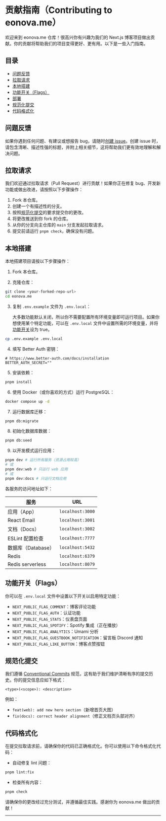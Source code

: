 # 贡献指南（Contributing to eonova.me）

欢迎来到 eonova.me 仓库！很高兴你有兴趣为我们的 Next.js 博客项目做出贡献。你的贡献将帮助我们的项目变得更好、更有用。以下是一些入门指南。

## 目录

- [问题反馈](#issues)
- [拉取请求](#pull-requests)
- [本地搭建](#setup)
- [功能开关（Flags）](#flags)
- [部署](#deployment)
- [规范化提交](#conventional-commits)
- [代码格式化](#code-formatting)

## 问题反馈

如果你遇到任何问题、有建议或想报告 bug，请随时[创建 issue](https://github.com/eonova/eonova.me/issues)。创建 issue 时，请包含清晰、描述性强的标题，并附上相关细节，这将帮助我们更有效地理解和解决问题。

## 拉取请求

我们欢迎通过拉取请求（Pull Request）进行贡献！如果你正在修复 bug、开发新功能或做出改进，请按照以下步骤操作：

1. Fork 本仓库。
2. 创建一个有描述性的分支。
3. 按照[规范化提交](#conventional-commits)的要求提交你的更改。
4. 将更改推送到你 fork 的仓库。
5. 从你的分支向主仓库的 `main` 分支发起拉取请求。
6. 提交前请运行 `pnpm check`，确保没有问题。

## 本地搭建

本地搭建项目请按以下步骤操作：

1. Fork 本仓库。

2. 克隆仓库：

```bash
git clone <your-forked-repo-url>
cd eonova.me
```

3. 复制 `.env.example` 文件为 `.env.local`：

   大多数功能默认关闭，所以你不需要配置所有环境变量即可运行项目。如果你想使用某个特定功能，可以在 `.env.local` 文件中设置所需的环境变量，并将[功能开关](#flags)设为 true。

```bash
cp .env.example .env.local
```

4. 填写 Better Auth 密钥：

```properties
# https://www.better-auth.com/docs/installation
BETTER_AUTH_SECRET=""
```

5. 安装依赖：

```bash
pnpm install
```

6. 使用 Docker（或你喜欢的方式）运行 PostgreSQL：

```bash
docker compose up -d
```

7. 运行数据库迁移：

```bash
pnpm db:migrate
```

8. 初始化数据库数据：

```bash
pnpm db:seed
```

9. 以开发模式运行应用：

```bash
pnpm dev # 运行所有服务（资源占用较高）
# 或
pnpm dev:web # 只运行 web 应用
# 或
pnpm dev:docs # 只运行文档应用
```

各服务的访问地址如下：

| 服务                     | URL                |
| ------------------------ | ------------------ |
| 应用（App）              | `localhost:3000`   |
| React Email              | `localhost:3001`   |
| 文档（Docs）             | `localhost:3002`   |
| ESLint 配置检查           | `localhost:7777`   |
| 数据库（Database）        | `localhost:5432`   |
| Redis                    | `localhost:6379`   |
| Redis serverless         | `localhost:8079`   |

## 功能开关（Flags）

你可以在 `.env.local` 文件中设置以下开关以启用特定功能：

- `NEXT_PUBLIC_FLAG_COMMENT`：博客评论功能
- `NEXT_PUBLIC_FLAG_AUTH`：认证功能
- `NEXT_PUBLIC_FLAG_STATS`：仪表盘页面
- `NEXT_PUBLIC_FLAG_SPOTIFY`：Spotify 集成（正在播放）
- `NEXT_PUBLIC_FLAG_ANALYTICS`：Umami 分析
- `NEXT_PUBLIC_FLAG_GUESTBOOK_NOTIFICATION`：留言板 Discord 通知
- `NEXT_PUBLIC_FLAG_LIKE_BUTTON`：博客点赞按钮

## 规范化提交

我们遵循 [Conventional Commits](https://www.conventionalcommits.org/en/v1.0.0/) 规范，这有助于我们维护清晰有序的提交历史。你的提交信息应如下格式：

```
<type>(<scope>): <description>
```

例如：

- `feat(web): add new hero section`（新增首页大图）
- `fix(docs): correct header alignment`（修正文档页头部对齐）

## 代码格式化

在提交拉取请求前，请确保你的代码已正确格式化。你可以使用以下命令格式化代码：

- 自动修复 lint 问题：

```bash
pnpm lint:fix
```

- 检查所有内容：

```bash
pnpm check
```

请确保你的更改经过充分测试，并遵循最佳实践。感谢你为 eonova.me 做出的贡献！

---
